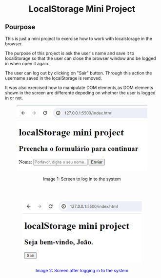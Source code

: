 # <p align="center">  LocalStorage Mini Project </p>

## Pourpose

This is just a mini project to exercise how to work with localstorage in the browser. 

The purpose of this project is ask the user's name and save it to localStorage so that the user can close the browser window and be logged in when open it again. 

The user can log out by clicking on "Sair" button. Through this action the username saved in the localStorage is removed. 

It was also exercised how to manipulate DOM elements,as DOM elements shown in the screen are differente depeding on whether the user is logged in or not. 

<p align="center" >
    <img src="./images/screenToLogin.png">
    <p align="center">Image 1: Screen to log in to the system</p>
</p>
<br>
<br>
<p align="center">
    <img src="./images/loggedIn.png">
 <p align="center" style="color:blue" >Image 2: Screen after logging in to the system</p>
</p>